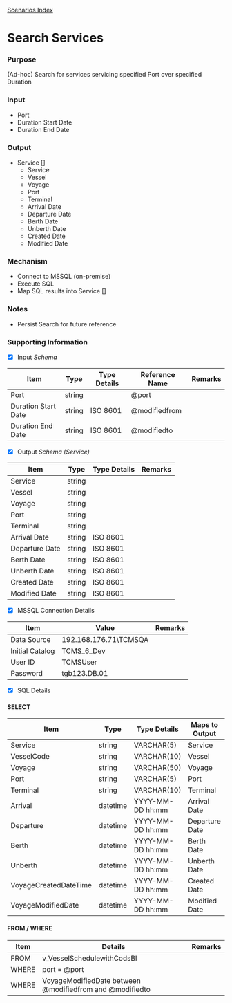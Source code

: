 [Scenarios Index](iPaaS-PoC-Scenarios)

# Search Services

### Purpose
(Ad-hoc) Search for services servicing specified Port over specified Duration

### Input
* Port
* Duration Start Date
* Duration End Date

### Output
* Service []
  - Service
  - Vessel
  - Voyage
  - Port
  - Terminal
  - Arrival Date
  - Departure Date
  - Berth Date
  - Unberth Date
  - Created Date
  - Modified Date

### Mechanism
* Connect to MSSQL (on-premise)
* Execute SQL
* Map SQL results into Service []

### Notes
* Persist Search for future reference

### Supporting Information
- [x] Input _Schema_

| Item | Type | Type Details | Reference Name | Remarks |
| --- | --- | --- | --- | --- |
| Port | string | | @port | |
| Duration Start Date | string | ISO 8601 | @modifiedfrom | |
| Duration End Date | string | ISO 8601 | @modifiedto | |

- [x] Output _Schema (Service)_

| Item | Type | Type Details | Remarks |
| --- | --- | --- | --- |
| Service | string | | |
| Vessel | string | | |
| Voyage | string | | |
| Port | string | | |
| Terminal | string | | |
| Arrival Date | string | ISO 8601 | |
| Departure Date | string | ISO 8601 | |
| Berth Date | string | ISO 8601 | |
| Unberth Date | string | ISO 8601 | |
| Created Date | string | ISO 8601 | |
| Modified Date | string | ISO 8601 | |


- [x] MSSQL Connection Details

| Item | Value | Remarks |
| --- | --- | --- |
| Data Source | 192.168.176.71\TCMSQA | |
| Initial Catalog | TCMS_6_Dev |   |
| User ID  | TCMSUser  |   |
| Password   | tgb123.DB.01  |   |


- [x] SQL Details

#### SELECT

| Item | Type | Type Details |  Maps to Output | Remarks |
| --- | --- | --- | --- | --- |
| Service | string | VARCHAR(5) | Service | |
| VesselCode | string | VARCHAR(10) | Vessel | |
| Voyage | string | VARCHAR(50) | Voyage | |
| Port | string | VARCHAR(5) | Port | |
| Terminal | string | VARCHAR(10) | Terminal | |
| Arrival | datetime | YYYY-MM-DD hh:mm | Arrival Date | |
| Departure | datetime | YYYY-MM-DD hh:mm | Departure Date | |
| Berth | datetime | YYYY-MM-DD hh:mm | Berth Date | |
| Unberth | datetime | YYYY-MM-DD hh:mm | Unberth Date | |
| VoyageCreatedDateTime | datetime | YYYY-MM-DD hh:mm | Created Date | |
| VoyageModifiedDate | datetime | YYYY-MM-DD hh:mm | Modified Date | |

#### FROM / WHERE

| Item | Details | Remarks |
| --- | --- | --- |
| FROM | v_VesselSchedulewithCodsBI | |
| WHERE | port = @port | |
| WHERE | VoyageModifiedDate between @modifiedfrom and @modifiedto | |

